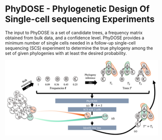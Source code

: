 # PhyDOSE - Phylogenetic Design Of Single-cell sequencing Experiments

The input to PhyDOSE is a set of candidate trees, a frequency matrix obtained from bulk data, and a confidence level. PhyDOSE provides a minimum number of single cells needed in a follow-up single-cell sequencing (SCS) experiment to determine the true phylogeny among the set of given phylogenies with at least the desired probability.

![Overview of PhyDOSE](overview.png)
